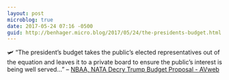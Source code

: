 ```yaml
---
layout: post
microblog: true
date: 2017-05-24 07:16 -0500
guid: http://benhager.micro.blog/2017/05/24/the-presidents-budget.html
---
```

🛩 “The president’s budget takes the public’s elected representatives out of the equation and leaves it to a private board to ensure the public’s interest is being well served…” – [NBAA, NATA Decry Trump Budget Proposal - AVweb](https://www.avweb.com/avwebflash/news/NBAA-NATA-Decry-Trump-Budget-Proposal-229042-1.html)
